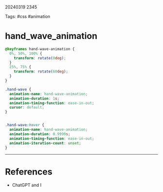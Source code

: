 20240319 2345

Tags: #css #animation

# hand_wave_animation
```css
@keyframes hand-wave-animation {
  0%, 50%, 100% {
    transform: rotate(0deg);
  }
  25%, 75% {
    transform: rotate(60deg);
  }
}

.hand-wave {
  animation-name: hand-wave-animation;
  animation-duration: 1s;
  animation-timing-function: ease-in-out;
  cursor: default;
}


.hand-wave:hover {
  animation-name: hand-wave-animation;
  animation-duration: 0.9999s;
  animation-timing-function: ease-in-out;
  animation-iteration-count: unset;
}
```



--- 
# References
- ChatGPT and I
